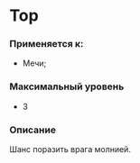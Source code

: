 # Тор

### Применяется к:

* Мечи;

### Максимальный уровень

* 3

### Описание

Шанс поразить врага молнией.
